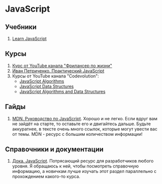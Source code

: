 # JavaScript

## Учебники

1. [Learn JavaScript](https://learn.javascript.ru/)

## Курсы

1. [Курс от YouTube канала "Фрилансер по жизни"](https://www.youtube.com/watch?v=yJcCKuxfb2o&list=PLM6XATa8CAG7DDIBjNVd78Fv5Ueo930IV&ab_channel=%D0%A4%D1%80%D1%96%D0%BB%D0%B0%D0%BD%D1%81%D0%B5%D1%80%D0%BF%D0%BE%D0%B6%D0%B8%D1%82%D1%82%D1%8E)
2. [Иван Петриченко. Практический JavaScript](https://www.udemy.com/course/javascript_practice/)
3. Курсы от YouTube канала "Codevolution":
   - [JavaScript Algorithms](https://www.youtube.com/playlist?list=PLC3y8-rFHvwiRYB4-HHKHblh3_bQNJTMa)
   - [JavaScript Data Structures](https://www.youtube.com/playlist?list=PLC3y8-rFHvwg6nsAOfC5Is18KB2DrVOJy)
   - [JavaScript Algorithms and Data Structures](https://www.youtube.com/playlist?list=PLC3y8-rFHvwjPxNAKvZpdnsr41E0fCMMP)

## Гайды

1. [MDN. Руководство по JavaScript](https://developer.mozilla.org/ru/docs/Learn/JavaScript). Хорошо и не легко. Если вдруг вам не зайдёт на старте, то оставьте его и двигайтесь дальше. Будьте аккуратнее, в тексте очень много ссылок, которые могут увести вас от темы. MDN - ресурс с большим количеством информации!

## Справочники и документации

1. [Дока. JavaScript](https://doka.guide/js/). Потрясающий ресурс для разработчиков любого уровня. Я обращаюсь к ней, чтобы посмотреть справочную информацию, а новичкам лучше изучать этот раздел параллельно с прохождением какого-то курса.
